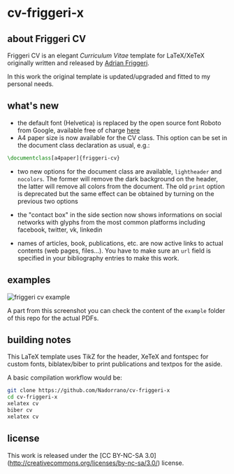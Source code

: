 # cv-friggeri-x

## about Friggeri CV
Friggeri CV is an elegant *Curriculum Vitae* template for LaTeX/XeTeX originally written and released by [Adrian Friggeri](https://github.com/afriggeri).

In this work the original template is updated/upgraded and fitted to my personal needs.

## what's new
  - the default font (Helvetica) is replaced by the open source font Roboto from Google, available free of charge [here](https://www.google.com/fonts/specimen/Roboto)
  - A4 paper size is now available for the CV class. This option can
be set in the document class declaration as usual, e.g.:

```tex
\documentclass[a4paper]{friggeri-cv}
```

  - two new options for the document class are available, `lightheader` and `nocolors`. The former will remove the dark background on the header, the latter will remove all colors from the document. The old `print` option is deprecated but the same effect can be obtained by turning on the previous two options

  - the "contact box" in the side section now shows informations on social networks with glyphs from the most common platforms including facebook, twitter, vk, linkedin

- names of articles, book, publications, etc. are now active links to actual contents (web pages, files...). You have to make sure an `url` field is specified in your bibliography entries to make this work.

## examples

![friggeri cv example](../../wiki/images/example.png)

A part from this screenshot you can check the content of the `example`
folder of this repo for the actual PDFs.

## building notes

This LaTeX template uses TikZ for the header, XeTeX and fontspec for custom fonts, biblatex/biber to print publications and textpos for the aside.

A basic compilation workflow would be:

```sh
git clone https://github.com/Nadorrano/cv-friggeri-x
cd cv-friggeri-x
xelatex cv
biber cv
xelatex cv
```

## license

This work is released under the [CC BY-NC-SA 3.0] (http://creativecommons.org/licenses/by-nc-sa/3.0/) license.

